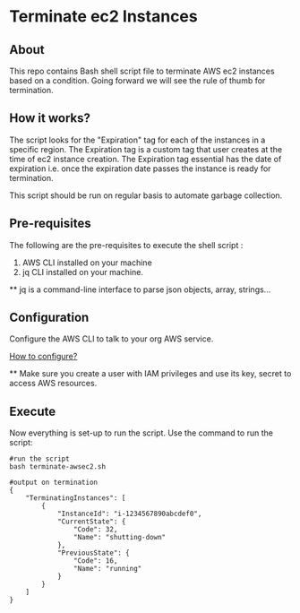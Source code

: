 # Terminate ec2 Instances

## About
This repo contains Bash shell script file to terminate AWS ec2 instances based on a condition. 
Going forward we will see the rule of thumb for termination.

## How it works?
The script looks for the "Expiration" tag for each of the instances in a specific region.
The Expiration tag is a custom tag that user creates at the time of ec2 instance creation.
The Expiration tag essential has the date of expiration i.e. once the expiration date passes the instance is ready for termination.

This script should be run on regular basis to automate garbage collection.

## Pre-requisites
The following are the pre-requisites to execute the shell script :
1. AWS CLI installed on your machine
2. jq CLI installed on your machine.

** jq is a command-line interface to parse json objects, array, strings...

## Configuration
Configure the AWS CLI to talk to your org AWS service.

[How to configure?](https://docs.aws.amazon.com/cli/latest/userguide/cli-chap-getting-started.html)

** Make sure you create a user with IAM privileges and use its key, secret to access AWS resources.

## Execute
Now everything is set-up to run the script. Use the command to run the script:

```command
#run the script
bash terminate-awsec2.sh
```

```aidl
#output on termination
{
    "TerminatingInstances": [
        {
            "InstanceId": "i-1234567890abcdef0",
            "CurrentState": {
                "Code": 32,
                "Name": "shutting-down"
            },
            "PreviousState": {
                "Code": 16,
                "Name": "running"
            }
        }
    ]
}
```
